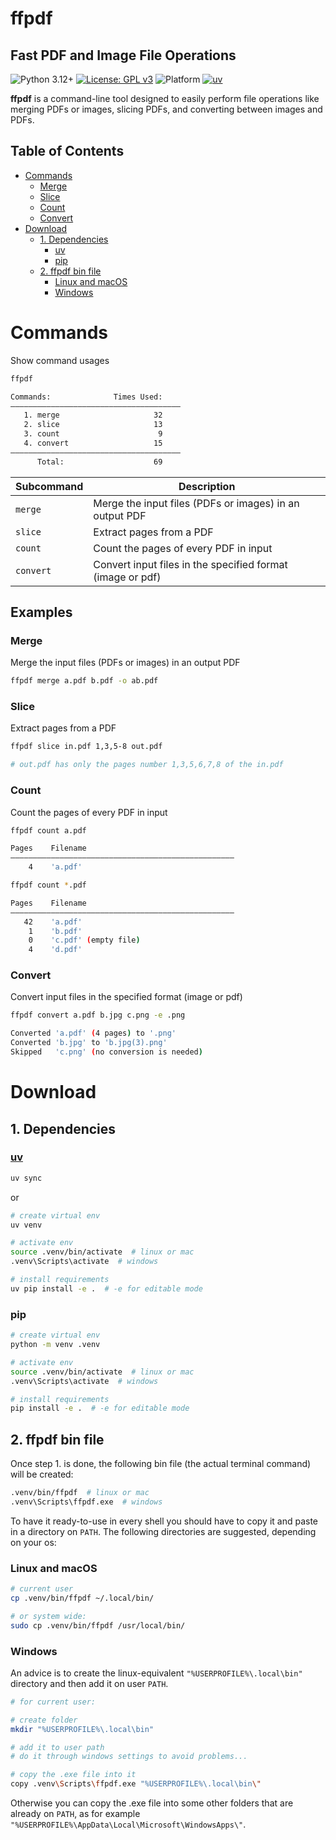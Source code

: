 # ffpdf
## Fast PDF and Image File Operations

<!-- Badges -->
![Python 3.12+](https://img.shields.io/badge/python-3.12+-blue) [![License: GPL v3](https://img.shields.io/badge/License-GPLv3-yellow.svg)](https://www.gnu.org/licenses/gpl-3.0) ![Platform](https://img.shields.io/badge/platform-Linux,%20Windows,%20macOS-green) [![uv](https://img.shields.io/endpoint?url=https://raw.githubusercontent.com/astral-sh/uv/main/assets/badge/v0.json)](https://github.com/astral-sh/uv)

**ffpdf** is a command-line tool designed to easily perform file operations like merging PDFs or images, slicing PDFs, and converting between images and PDFs.

## Table of Contents

- [Commands](#commands)
  - [Merge](#merge)
  - [Slice](#slice)
  - [Count](#count)
  - [Convert](#convert)
- [Download](#download)
  - [1. Dependencies](#1-dependencies)
    - [uv](#uv)
    - [pip](#pip)
  - [2. ffpdf bin file](#2-ffpdf-bin-file)
    - [Linux and macOS](#linux-and-macos)
    - [Windows](#windows)



# Commands
Show command usages
```sh
ffpdf

Commands:              Times Used:
——————————————————————————————————————
   1. merge                     32
   2. slice                     13
   3. count                      9
   4. convert                   15
——————————————————————————————————————
      Total:                    69
```


|Subcommand|Description|
|-|-|
|`merge`|Merge the input files (PDFs or images) in an output PDF|
|`slice`|Extract pages from a PDF|
|`count`|Count the pages of every PDF in input|
|`convert`|Convert input files in the specified format (image or pdf)|

## Examples
### Merge
Merge the input files (PDFs or images) in an output PDF
```sh
ffpdf merge a.pdf b.pdf -o ab.pdf
```
### Slice
Extract pages from a PDF
```sh
ffpdf slice in.pdf 1,3,5-8 out.pdf

# out.pdf has only the pages number 1,3,5,6,7,8 of the in.pdf
```

### Count
Count the pages of every PDF in input
```sh
ffpdf count a.pdf

Pages    Filename                   
——————————————————————————————————————————————————
    4    'a.pdf'                           
```

```sh
ffpdf count *.pdf

Pages    Filename                   
——————————————————————————————————————————————————
   42    'a.pdf'                                 
    1    'b.pdf'                                 
    0    'c.pdf' (empty file)
    4    'd.pdf'                                        
```
### Convert
Convert input files in the specified format (image or pdf)
```sh
ffpdf convert a.pdf b.jpg c.png -e .png

Converted 'a.pdf' (4 pages) to '.png'
Converted 'b.jpg' to 'b.jpg(3).png'
Skipped   'c.png' (no conversion is needed)
```


# Download
## 1. Dependencies
### [uv](https://github.com/astral-sh/uv)
```sh
uv sync
```
or
```sh
# create virtual env
uv venv

# activate env
source .venv/bin/activate  # linux or mac
.venv\Scripts\activate  # windows

# install requirements
uv pip install -e .  # -e for editable mode
```
### pip
```sh
# create virtual env
python -m venv .venv

# activate env
source .venv/bin/activate  # linux or mac
.venv\Scripts\activate  # windows

# install requirements
pip install -e .  # -e for editable mode
```

## 2. ffpdf bin file
Once step 1. is done, the following bin file (the actual terminal command) will be created:
```sh
.venv/bin/ffpdf  # linux or mac
.venv\Scripts\ffpdf.exe  # windows
```
To have it ready-to-use in every shell you should have to copy it and paste in a directory on `PATH`. The following directories are suggested, depending on your os:

### Linux and macOS
```sh
# current user
cp .venv/bin/ffpdf ~/.local/bin/

# or system wide:
sudo cp .venv/bin/ffpdf /usr/local/bin/
```

### Windows
An advice is to create the linux-equivalent `"%USERPROFILE%\.local\bin"` directory and then add it on user `PATH`.
```sh
# for current user:

# create folder
mkdir "%USERPROFILE%\.local\bin"

# add it to user path
# do it through windows settings to avoid problems...

# copy the .exe file into it
copy .venv\Scripts\ffpdf.exe "%USERPROFILE%\.local\bin\"
```
Otherwise you can copy the .exe file into some other folders that are already on `PATH`, as for example `"%USERPROFILE%\AppData\Local\Microsoft\WindowsApps\"`.
